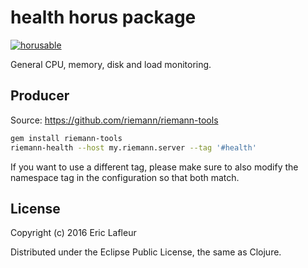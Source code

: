 # health horus package
[![horusable](https://cdn.rawgit.com/crambit/hobs/master/public/badges/horusable.svg)](https://github.com/crambit/hobs)

General CPU, memory, disk and load monitoring.

## Producer

Source: https://github.com/riemann/riemann-tools

``` bash
gem install riemann-tools
riemann-health --host my.riemann.server --tag '#health'
```

If you want to use a different tag, please make sure to also modify the namespace tag in the configuration so that both match.

## License

Copyright (c) 2016 Eric Lafleur

Distributed under the Eclipse Public License, the same as Clojure.
